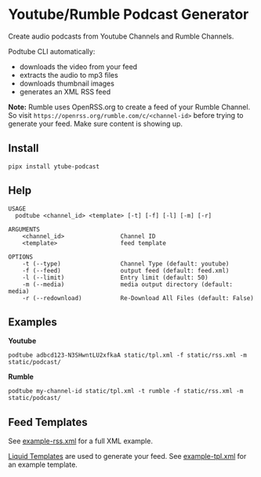 # Youtube/Rumble Podcast Generator

Create audio podcasts from Youtube Channels and Rumble Channels.

Podtube CLI automatically:

- downloads the video from your feed
- extracts the audio to mp3 files
- downloads thumbnail images
- generates an XML RSS feed

**Note:** Rumble uses OpenRSS.org to create a feed of your Rumble Channel. So visit `https://openrss.org/rumble.com/c/<channel-id>` before trying to generate your feed. Make sure content is showing up.

## Install

`pipx install ytube-podcast`


## Help

```
USAGE
  podtube <channel_id> <template> [-t] [-f] [-l] [-m] [-r]

ARGUMENTS
    <channel_id>                Channel ID
    <template>                  feed template

OPTIONS
    -t (--type)                 Channel Type (default: youtube)
    -f (--feed)                 output feed (default: feed.xml)
    -l (--limit)                Entry limit (default: 50)
    -m (--media)                media output directory (default: media)
    -r (--redownload)           Re-Download All Files (default: False)
```

## Examples

**Youtube**

```
podtube adbcd123-N3SHwntLU2xfkaA static/tpl.xml -f static/rss.xml -m static/podcast/
```

**Rumble**

```
podtube my-channel-id static/tpl.xml -t rumble -f static/rss.xml -m static/podcast/
```

## Feed Templates

See [example-rss.xml](example-rss.xml) for a full XML example.

[Liquid Templates](https://jg-rp.github.io/liquid/) are used to generate your feed. See [example-tpl.xml](example-tpl.xml) for an example template.
